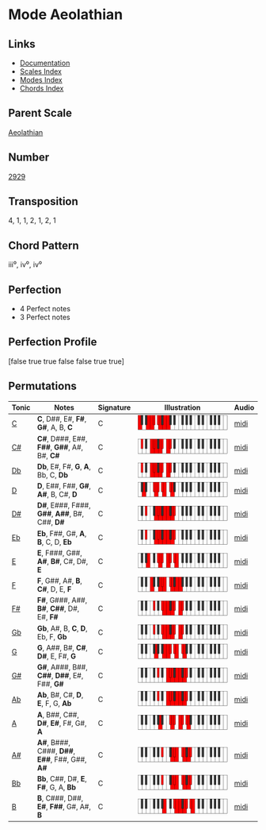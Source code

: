 # Mode Aeolathian

## Links

- [Documentation](README.md)
- [Scales Index](Scales.md)
- [Modes Index](Modes.md)
- [Chords Index](Chords.md)

## Parent Scale

[Aeolathian](ScaleAeolathian.md)

## Number

[2929](https://ianring.com/musictheory/scales/2929)

## Transposition

4, 1, 1, 2, 1, 2, 1

## Chord Pattern

iii⁰, iv⁰, iv⁰

## Perfection

- 4 Perfect notes
- 3 Perfect notes

## Perfection Profile

[false true true false false true true]

## Permutations

| Tonic | Notes | Signature | Illustration | Audio |
|-------|-------|-----------|--------------|-------|
| [C](ModeCNaturalAeolathian.md) | **C**, D##, E#, **F#**, **G#**, A, B, **C** | C | ![CNaturalAeolathian](ModeCNaturalAeolathian.png) | [midi](https://github.com/edipermadi/music/blob/main/docs/ModeCNaturalAeolathian.mid?raw=true) |
| [C#](ModeCSharpAeolathian.md) | **C#**, D###, E##, **F##**, **G##**, A#, B#, **C#** | C | ![CSharpAeolathian](ModeCSharpAeolathian.png) | [midi](https://github.com/edipermadi/music/blob/main/docs/ModeCSharpAeolathian.mid?raw=true) |
| [Db](ModeDFlatAeolathian.md) | **Db**, E#, F#, **G**, **A**, Bb, C, **Db** | C | ![DFlatAeolathian](ModeDFlatAeolathian.png) | [midi](https://github.com/edipermadi/music/blob/main/docs/ModeDFlatAeolathian.mid?raw=true) |
| [D](ModeDNaturalAeolathian.md) | **D**, E##, F##, **G#**, **A#**, B, C#, **D** | C | ![DNaturalAeolathian](ModeDNaturalAeolathian.png) | [midi](https://github.com/edipermadi/music/blob/main/docs/ModeDNaturalAeolathian.mid?raw=true) |
| [D#](ModeDSharpAeolathian.md) | **D#**, E###, F###, **G##**, **A##**, B#, C##, **D#** | C | ![DSharpAeolathian](ModeDSharpAeolathian.png) | [midi](https://github.com/edipermadi/music/blob/main/docs/ModeDSharpAeolathian.mid?raw=true) |
| [Eb](ModeEFlatAeolathian.md) | **Eb**, F##, G#, **A**, **B**, C, D, **Eb** | C | ![EFlatAeolathian](ModeEFlatAeolathian.png) | [midi](https://github.com/edipermadi/music/blob/main/docs/ModeEFlatAeolathian.mid?raw=true) |
| [E](ModeENaturalAeolathian.md) | **E**, F###, G##, **A#**, **B#**, C#, D#, **E** | C | ![ENaturalAeolathian](ModeENaturalAeolathian.png) | [midi](https://github.com/edipermadi/music/blob/main/docs/ModeENaturalAeolathian.mid?raw=true) |
| [F](ModeFNaturalAeolathian.md) | **F**, G##, A#, **B**, **C#**, D, E, **F** | C | ![FNaturalAeolathian](ModeFNaturalAeolathian.png) | [midi](https://github.com/edipermadi/music/blob/main/docs/ModeFNaturalAeolathian.mid?raw=true) |
| [F#](ModeFSharpAeolathian.md) | **F#**, G###, A##, **B#**, **C##**, D#, E#, **F#** | C | ![FSharpAeolathian](ModeFSharpAeolathian.png) | [midi](https://github.com/edipermadi/music/blob/main/docs/ModeFSharpAeolathian.mid?raw=true) |
| [Gb](ModeGFlatAeolathian.md) | **Gb**, A#, B, **C**, **D**, Eb, F, **Gb** | C | ![GFlatAeolathian](ModeGFlatAeolathian.png) | [midi](https://github.com/edipermadi/music/blob/main/docs/ModeGFlatAeolathian.mid?raw=true) |
| [G](ModeGNaturalAeolathian.md) | **G**, A##, B#, **C#**, **D#**, E, F#, **G** | C | ![GNaturalAeolathian](ModeGNaturalAeolathian.png) | [midi](https://github.com/edipermadi/music/blob/main/docs/ModeGNaturalAeolathian.mid?raw=true) |
| [G#](ModeGSharpAeolathian.md) | **G#**, A###, B##, **C##**, **D##**, E#, F##, **G#** | C | ![GSharpAeolathian](ModeGSharpAeolathian.png) | [midi](https://github.com/edipermadi/music/blob/main/docs/ModeGSharpAeolathian.mid?raw=true) |
| [Ab](ModeAFlatAeolathian.md) | **Ab**, B#, C#, **D**, **E**, F, G, **Ab** | C | ![AFlatAeolathian](ModeAFlatAeolathian.png) | [midi](https://github.com/edipermadi/music/blob/main/docs/ModeAFlatAeolathian.mid?raw=true) |
| [A](ModeANaturalAeolathian.md) | **A**, B##, C##, **D#**, **E#**, F#, G#, **A** | C | ![ANaturalAeolathian](ModeANaturalAeolathian.png) | [midi](https://github.com/edipermadi/music/blob/main/docs/ModeANaturalAeolathian.mid?raw=true) |
| [A#](ModeASharpAeolathian.md) | **A#**, B###, C###, **D##**, **E##**, F##, G##, **A#** | C | ![ASharpAeolathian](ModeASharpAeolathian.png) | [midi](https://github.com/edipermadi/music/blob/main/docs/ModeASharpAeolathian.mid?raw=true) |
| [Bb](ModeBFlatAeolathian.md) | **Bb**, C##, D#, **E**, **F#**, G, A, **Bb** | C | ![BFlatAeolathian](ModeBFlatAeolathian.png) | [midi](https://github.com/edipermadi/music/blob/main/docs/ModeBFlatAeolathian.mid?raw=true) |
| [B](ModeBNaturalAeolathian.md) | **B**, C###, D##, **E#**, **F##**, G#, A#, **B** | C | ![BNaturalAeolathian](ModeBNaturalAeolathian.png) | [midi](https://github.com/edipermadi/music/blob/main/docs/ModeBNaturalAeolathian.mid?raw=true) |
